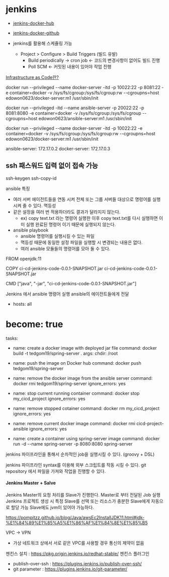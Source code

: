 # jenkins

- [jenkins-docker-hub](https://hub.docker.com/r/jenkins/jenkins)
- [jenkins-docker-github](https://github.com/jenkinsci/docker)


- jenkins를 활용해 스케쥴링 가능
  - Project > Configure > Build Triggers (빌드 유발)
    - Build periodically -> cron job <- 코드의 변경사항이 없어도 빌드 진행
    - Poll SCM <- 커밋된 내용이 있어야 작업 진행


[Infrastructure as Code란?](https://devops-art-factory.gitbook.io/devops-workshop/terraform/iac)

docker run --privileged --name docker-server -itd -p 10022:22 -p 8081:22 -e container=docker -v /sys/fs/cgroup:/sys/fs/cgroup:rw --cgroupns=host edowon0623/docker-server:m1 /usr/sbin/init


docker run --privileged -itd --name ansible-server -p 20022:22 -p 8081:8080 -e container=docker -v /sys/fs/cgroup:/sys/fs/cgroup --cgroupns=host edowon0623/ansible-server:m1 /usr/sbin/init

docker run --privileged --name docker-server -itd -p 10022:22 -e container=docker -v /sys/fs/cgroup:/sys/fs/cgroup:rw --cgroupns=host edowon0623/docker-server:m1 /usr/sbin/init

ansible-server: 172.17.0.2
docker-server: 172.17.0.3

## ssh 패스워드 입력 없이 접속 가능
ssh-keygen
ssh-copy-id



ansible 특징
- 여러 서버 에이전트들을 연동 시켜 전체 또는 그룹 서버들 대상으로 명렁어를 실행시켜 줄 수 있다.
멱등성
- 같은 설정을 여러 번 적용하더라도 결과가 달라지지 않는다.
  - ex) copy text.txt 라는 명령어 실행한 이후 copy text.txt를 다시 실행하면 이미 실행 완료된 명령어 이기 때문에 실행되지 않는다.
- ansible playbook
  - ansible 명령어를 실행시킬 수 있는 파일
  - 멱등성 때문에 동일한 설정 파일을 실행할 시 변경되는 내용은 없다.
  - 여러 ansible 모듈들의 명령어를 모아 둘 수 있다.



FROM openjdk:11

COPY ci-cd-jenkins-code-0.0.1-SNAPSHOT.jar ci-cd-jenkins-code-0.0.1-SNAPSHOT.jar

CMD ["java", "-jar", "ci-cd-jenkins-code-0.0.1-SNAPSHOT.jar"]


Jenkins 에서 ansible 명령어 실행
ansible의 에이전트들에게 전달


- hosts: all
#   become: true  
  tasks:
  - name: create a docker image with deployed jar file
    command: docker build -t tedgom19/spring-server .
    args: 
        chdir: /root

  - name: push the image on Docker hub
    command: docker push tedgom19/spring-server

  - name: remove the docker image from the ansible server
    command: docker rmi tedgom19/spring-server
    ignore_errors: yes
  - name: stop current running container
    command: docker stop my_cicd_project
    ignore_errors: yes
  - name: remove stopped cotainer
    command: docker rm my_cicd_project
    ignore_errors: yes
  - name: remove current docker image
    command: docker rmi cicd-project-ansible
    ignore_errors: yes

  - name: create a container using spring-server image
    command: docker run -d --name spring-server -p 8080:8080 spring-server



jenkins 파이프라인을 통해서 순차적인 job을 실행시킬 수 있다.
(groovy + DSL)

jenkins 파이프라인 syntax를 이용해 외부 스크립트를 작동 시킬 수 있다.
git repository 에서 파일을 가져와 작업을 진행할 수 있다.

#### Jenkins Master + Salve

Jenkins Master의 요청 처리를 Slave가 진행한다.
Master로 부터 전달된 Job 실행
Jenkins 프로젝트 생성 시 특정 Slave를 선택 또는 리소스가 충분한 Slave에게 자동으로 할당 가능
Slave에도 jvm이 있어야 가능하다.

https://pompitzz.github.io/blog/Java/awsEc2InstallJDK11.html#jdk-%E1%84%89%E1%85%A5%E1%86%AF%E1%84%8E%E1%85%B5

VPC -> VPN
- 가상 네트워크 상에서 서로 같은 VPC를 사용할 경우 통신의 제약이 없음

젠킨스 설치 : https://pkg.origin.jenkins.io/redhat-stable/
젠킨스 플러그인
- publish-over-ssh : https://plugins.jenkins.io/publish-over-ssh/
- git parameter : https://plugins.jenkins.io/git-parameter/